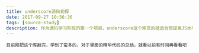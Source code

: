```yaml
---
title: underscore源码初探
date: 2017-09-27 10:56:36
tags: [source-study]
description: 作为源码学习阶段的第一个项目，underscore这个库真的挺适合想提高JS水平的初级前端er；从这个库中，学到函数式编码的思想和精髓，并且一步步跟着代码敲下来，可以规范自己的代码规范，还是挺不错的。这个库的作用能起到的效果大抵也就这样了。
---
```


    目前刚把这个库敲完，学到了蛮多的，对于里面的精华代码的总结，就看以前有时间再看看吧